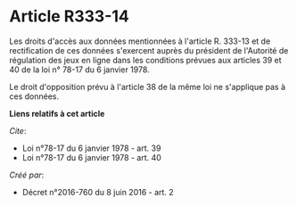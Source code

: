 # Article R333-14

Les droits d'accès aux données mentionnées à l'article R. 333-13 et de rectification de ces données s'exercent auprès du
président de l'Autorité de régulation des jeux en ligne dans les conditions prévues aux articles 39 et 40 de la loi n° 78-17
du 6 janvier 1978. 

Le droit d'opposition prévu à l'article 38 de la même loi ne s'applique pas à ces données.

**Liens relatifs à cet article**

_Cite_:

  - Loi n°78-17 du 6 janvier 1978 - art. 39
  - Loi n°78-17 du 6 janvier 1978 - art. 40

_Créé par_:

  - Décret n°2016-760 du 8 juin 2016 - art. 2
